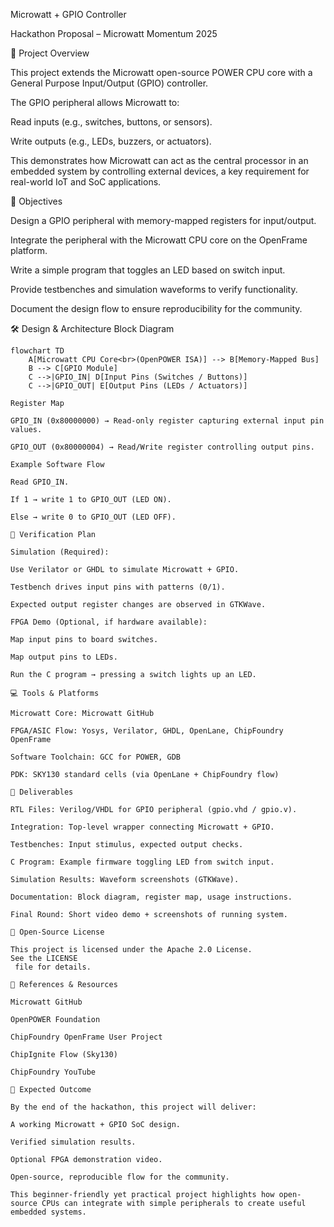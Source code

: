 Microwatt + GPIO Controller

Hackathon Proposal – Microwatt Momentum 2025

📌 Project Overview

This project extends the Microwatt open-source POWER CPU core with a General Purpose Input/Output (GPIO) controller.

The GPIO peripheral allows Microwatt to:

Read inputs (e.g., switches, buttons, or sensors).

Write outputs (e.g., LEDs, buzzers, or actuators).

This demonstrates how Microwatt can act as the central processor in an embedded system by controlling external devices, a key requirement for real-world IoT and SoC applications.

🎯 Objectives

Design a GPIO peripheral with memory-mapped registers for input/output.

Integrate the peripheral with the Microwatt CPU core on the OpenFrame platform.

Write a simple program that toggles an LED based on switch input.

Provide testbenches and simulation waveforms to verify functionality.

Document the design flow to ensure reproducibility for the community.

🛠 Design & Architecture
Block Diagram
```mermaid
flowchart TD
    A[Microwatt CPU Core<br>(OpenPOWER ISA)] --> B[Memory-Mapped Bus]
    B --> C[GPIO Module]
    C -->|GPIO_IN| D[Input Pins (Switches / Buttons)]
    C -->|GPIO_OUT| E[Output Pins (LEDs / Actuators)]

Register Map

GPIO_IN (0x80000000) → Read-only register capturing external input pin values.

GPIO_OUT (0x80000004) → Read/Write register controlling output pins.

Example Software Flow

Read GPIO_IN.

If 1 → write 1 to GPIO_OUT (LED ON).

Else → write 0 to GPIO_OUT (LED OFF).

🔬 Verification Plan

Simulation (Required):

Use Verilator or GHDL to simulate Microwatt + GPIO.

Testbench drives input pins with patterns (0/1).

Expected output register changes are observed in GTKWave.

FPGA Demo (Optional, if hardware available):

Map input pins to board switches.

Map output pins to LEDs.

Run the C program → pressing a switch lights up an LED.

💻 Tools & Platforms

Microwatt Core: Microwatt GitHub

FPGA/ASIC Flow: Yosys, Verilator, GHDL, OpenLane, ChipFoundry OpenFrame

Software Toolchain: GCC for POWER, GDB

PDK: SKY130 standard cells (via OpenLane + ChipFoundry flow)

📑 Deliverables

RTL Files: Verilog/VHDL for GPIO peripheral (gpio.vhd / gpio.v).

Integration: Top-level wrapper connecting Microwatt + GPIO.

Testbenches: Input stimulus, expected output checks.

C Program: Example firmware toggling LED from switch input.

Simulation Results: Waveform screenshots (GTKWave).

Documentation: Block diagram, register map, usage instructions.

Final Round: Short video demo + screenshots of running system.

📜 Open-Source License

This project is licensed under the Apache 2.0 License.
See the LICENSE
 file for details.

🔗 References & Resources

Microwatt GitHub

OpenPOWER Foundation

ChipFoundry OpenFrame User Project

ChipIgnite Flow (Sky130)

ChipFoundry YouTube

🚀 Expected Outcome

By the end of the hackathon, this project will deliver:

A working Microwatt + GPIO SoC design.

Verified simulation results.

Optional FPGA demonstration video.

Open-source, reproducible flow for the community.

This beginner-friendly yet practical project highlights how open-source CPUs can integrate with simple peripherals to create useful embedded systems.
